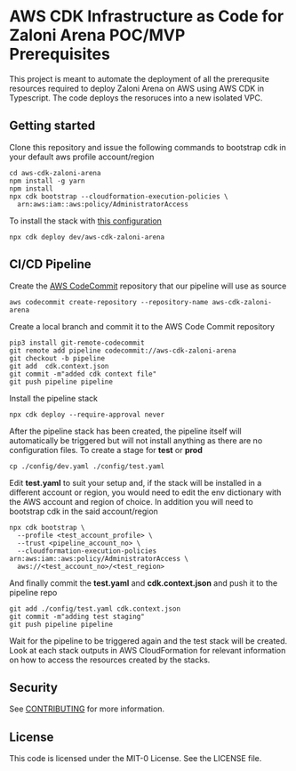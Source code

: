 # AWS CDK Infrastructure as Code for Zaloni Arena POC/MVP Prerequisites

This project is meant to automate the deployment of all the prerequsite resources required 
to deploy Zaloni Arena on AWS using AWS CDK in Typescript. The code deploys the resoruces into a new isolated VPC. 

## Getting started

Clone this repository and issue the following commands to bootstrap cdk in your
default aws profile account/region

```console
cd aws-cdk-zaloni-arena
npm install -g yarn
npm install
npx cdk bootstrap --cloudformation-execution-policies \
  arn:aws:iam::aws:policy/AdministratorAccess
```

To install the stack with [this configuration](./config/dev.yaml)

```console
npx cdk deploy dev/aws-cdk-zaloni-arena
```

## CI/CD Pipeline


Create the [AWS CodeCommit](https://aws.amazon.com/codecommit) repository that 
our pipeline will use as source

```console
aws codecommit create-repository --repository-name aws-cdk-zaloni-arena
```

Create a local branch and commit it to the AWS Code Commit repository

```console
pip3 install git-remote-codecommit
git remote add pipeline codecommit://aws-cdk-zaloni-arena
git checkout -b pipeline
git add  cdk.context.json
git commit -m"added cdk context file"
git push pipeline pipeline 
```

Install the pipeline stack

```console
npx cdk deploy --require-approval never
```

After the pipeline stack has been created, the pipeline itself will automatically 
be triggered but will not install anything as there are no configuration files.
To create a stage for **test** or **prod**

```console
cp ./config/dev.yaml ./config/test.yaml
```
Edit **test.yaml** to suit your setup and, if the stack will be installed in a 
different account or region, you would need to edit the env dictionary with the 
AWS account and region of choice.
In addition you will need to bootstrap cdk in the said account/region

```console
npx cdk bootstrap \
  --profile <test_account_profile> \
  --trust <pipeline_account_no> \
  --cloudformation-execution-policies arn:aws:iam::aws:policy/AdministratorAccess \
  aws://<test_account_no>/<test_region> 
```

And finally commit the **test.yaml** and **cdk.context.json** and push it to the 
pipeline repo

```console
git add ./config/test.yaml cdk.context.json
git commit -m"adding test staging"
git push pipeline pipeline 
```

Wait for the pipeline to be triggered again and the test stack will be created.
Look at each stack outputs in AWS CloudFormation for relevant 
information on how to access the resources created by the stacks.

## Security

See [CONTRIBUTING](CONTRIBUTING.md#security-issue-notifications) for more 
information.

## License

This code is licensed under the MIT-0 License. See the LICENSE file.
